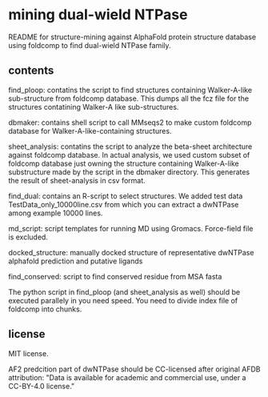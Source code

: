 # mining dual-wield NTPase

README for structure-mining against AlphaFold protein structure database using foldcomp to find dual-wield NTPase family.

## contents

find_ploop: contatins the script to find structures containing Walker-A-like sub-structure from foldcomp database. This dumps all the fcz file for the structures contatining Walker-A like sub-structures.

dbmaker: contains shell script to call MMseqs2 to make custom foldcomp database for Walker-A-like-containing structures.

sheet_analysis: contatins the script to analyze the beta-sheet architecture against foldcomp database. In actual analysis, we used custom subset of foldcomp database just owning the structure containing Walker-A-like substructure made by the script in the dbmaker directory. This generates the result of sheet-analysis in csv format.

find_dual: contains an R-script to select structures. We added test data TestData_only_10000line.csv from which you can extract a dwNTPase among example 10000 lines.

md_script: script templates for running MD using Gromacs. Force-field file is excluded.

docked_structure: manually docked structure of representative dwNTPase alphafold prediction and putative ligands 

find_conserved: script to find conserved residue from MSA fasta

The python script in find_ploop (and sheet_analysis as well) should be executed parallely in you need speed. You need to divide index file of foldcomp into chunks.

## license

MIT license.

AF2 predcition part of dwNTPase should be CC-licensed after original AFDB attribution: "Data is available for academic and commercial use, under a CC-BY-4.0 license."
